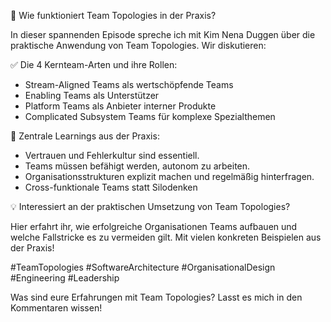 🎯 Wie funktioniert Team Topologies in der Praxis? 

In dieser spannenden Episode spreche ich mit Kim Nena Duggen über die praktische Anwendung von Team Topologies. Wir diskutieren:

✅ Die 4 Kernteam-Arten und ihre Rollen:
- Stream-Aligned Teams als wertschöpfende Teams
- Enabling Teams als Unterstützer 
- Platform Teams als Anbieter interner Produkte
- Complicated Subsystem Teams für komplexe Spezialthemen

🔑 Zentrale Learnings aus der Praxis:
- Vertrauen und Fehlerkultur sind essentiell.
- Teams müssen befähigt werden, autonom zu arbeiten.
- Organisationsstrukturen explizit machen und regelmäßig hinterfragen.
- Cross-funktionale Teams statt Silodenken

💡 Interessiert an der praktischen Umsetzung von Team Topologies? 

Hier erfahrt ihr, wie erfolgreiche Organisationen Teams aufbauen und welche Fallstricke es zu vermeiden gilt. Mit vielen konkreten Beispielen aus der Praxis!

#TeamTopologies #SoftwareArchitecture #OrganisationalDesign #Engineering #Leadership

Was sind eure Erfahrungen mit Team Topologies? Lasst es mich in den Kommentaren wissen!
